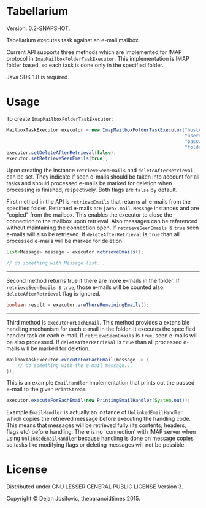 # Tabellarium #

Version: 0.2-SNAPSHOT.

Tabellarium executes task against an e-mail mailbox.

Current API supports three methods which are implemented for IMAP
protocol in ```ImapMailboxFolderTaskExecutor```. This implementation is IMAP
folder based, so each task is done only in the specified folder.

Java SDK 1.8 is required.

# Usage #

To create ```ImapMailboxFolderTaskExecutor```:

```java
MailboxTaskExecutor executor = new ImapMailboxFolderTaskExecutor("hostAddress",
                                                                 "username",
                                                                 "password",
                                                                 "folderName");
executor.setDeleteAfterRetrieval(false);
executor.setRetrieveSeenEmails(true);
```
Upon creating the instance ```retrieveSeenEmails``` and ```deleteAfterRetrieval```
can be set. They indicate if seen e-mails should be taken into account for all
tasks and should processed e-mails be marked for deletion when processing is
finished, respectively. Both flags are ```false``` by default.

First method in the API is ```retrieveEmails``` that returns all e-mails from
the specified folder. Returned e-mails are ```javax.mail.Message``` instances
and are "copied" from the mailbox. This enables the executor to close the
connection to the mailbox upon retrieval. Also messages can be referenced
without maintaining the connection open. If ```retrieveSeenEmails``` is ```true```
seen e-mails will also be retrieved. If ```deleteAfterRetrieval``` is ```true```
than all processed e-mails will be marked for deletion.

```java
List<Message> message = executor.retrieveEmails();

// do something with Message list...
```

---

Second method returns true if there are more e-mails in the folder. If 
```retrieveSeenEmails``` is ```true```, those e-mails will be counted also.
```deleteAfterRetrieval``` flag is ignored.

```java
boolean result = executor.areThereRemainingEmails();
```

---

Third method is ```executeForEachEmail```. This method provides a extensible
handling mechanism for each e-mail in the folder. It executes the specified
handler task on each e-mail. If ```retrieveSeenEmails``` is ```true```, seen
e-mails will be also processed. If ```deleteAfterRetrieval``` is ```true``` than
all processed e-mails will be marked for deletion.

```java
mailboxTaskExecutor.executeForEachEmail(message -> {
    // do something with the e-mail message...
});
```

This is an example ```EmailHandler``` implementation that prints out the passed
e-mail to the given ```PrintStream```.

```java
executor.executeForEachEmail(new PrintingEmailHandler(System.out));
```

Example ```EmailHandler``` is actually an instance of ```UnlinkedEmailHandler```
which copies the retrieved message before executing the handling code. This
means that messages will be retrieved fully (its contents, headers, flags etc)
before handling. There is no 'connection' with IMAP server when using
```UnlinkedEmailHandler``` because handling is done on message copies so tasks
like modifying flags or deleting messages will not be possible.

# License #

Distributed under GNU LESSER GENERAL PUBLIC LICENSE Version 3.

Copyright © Dejan Josifovic, theparanoidtimes 2015.
